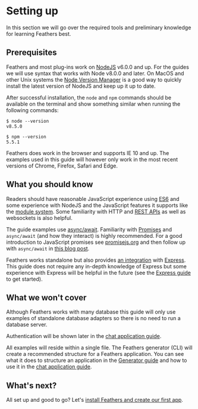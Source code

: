 # Setting up

In this section we will go over the required tools and preliminary knowledge for learning Feathers best.

## Prerequisites

Feathers and most plug-ins work on [NodeJS](https://nodejs.org/en/) v6.0.0 and up. For the guides we will use syntax that works with Node v8.0.0 and later. On MacOS and other Unix systems the [Node Version Manager](https://github.com/creationix/nvm) is a good way to quickly install the latest version of NodeJS and keep up it up to date.

After successful installation, the `node` and `npm` commands should be available on the terminal and show something similar when running the following commands:

```
$ node --version
v8.5.0
```

```
$ npm --version
5.5.1
```

Feathers does work in the browser and supports IE 10 and up. The examples used in this guide will however only work in the most recent versions of Chrome, Firefox, Safari and Edge.

## What you should know

Readers should have reasonable JavaScript experience using [ES6](http://es6-features.org/) and some experience with NodeJS and the JavaScript features it supports like the [module system](https://nodejs.org/api/modules.html). Some familiarity with HTTP and [REST APIs](https://en.wikipedia.org/wiki/Representational_state_transfer) as well as websockets is also helpful.

The guide examples use [async/await](https://developer.mozilla.org/en-US/docs/Web/JavaScript/Reference/Statements/async_function). Familiarity with [Promises](https://developer.mozilla.org/en-US/docs/Web/JavaScript/Reference/Global_Objects/Promise) and `async/await` (and how they interact) is highly recommended. For a good introduction to JavaScript promises see [promisejs.org](https://www.promisejs.org/) and then follow up with `async/await` in [this blog post](https://blog.risingstack.com/mastering-async-await-in-nodejs/).

Feathers works standalone but also provides [an integration](../../api/express.md) with [Express](http://expressjs.com/). This guide does not require any in-depth knowledge of Express but some experience with Express will be helpful in the future (see the [Express guide](http://expressjs.com/en/guide/routing.html) to get started).

## What we won't cover

Although Feathers works with many database this guide will only use examples of standalone database adapters so there is no need to run a database server.

Authentication will be shown later in the [chat application guide](../chat/readme.md).

All examples will reside within a single file. The Feathers generator (CLI) will create a recommended structure for a Feathers application. You can see what it does to structure an application in the [Generator guide](./generator.md) and how to use it in the [chat application guide](../chat/readme.md).

## What's next?

All set up and good to go? Let's [install Feathers and create our first app](./starting.md).
